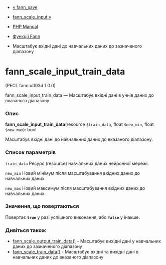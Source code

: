- [« fann_save](function.fann-save.md)
- [fann_scale_input »](function.fann-scale-input.md)

- [PHP Manual](index.md)
- [Функції Fann](ref.fann.md)
- Масштабує вхідні дані до навчальних даних до зазначеного
діапазону

# fann_scale_input_train_data

(PECL fann u003d 1.0.0)

fann_scale_input_train_data — Масштабує вхідні дані в учнів
даних до вказаного діапазону

### Опис

**fann_scale_input_train_data**(resource `$train_data`, float
`$new_min`, float `$new_max`): bool

Масштабує вхідні дані до навчальних даних до вказаного діапазону.

### Список параметрів

`train_data`
Ресурс (resource) навчальних даних нейронної мережі.

`new_min`
Новий мінімум після масштабування вхідних даних до навчальних даних.

`new_max`
Новий максимум після масштабування вхідних даних до навчальних даних.

### Значення, що повертаються

Повертає **`true`** у разі успішного виконання, або **`false`** у
інакше.

### Дивіться також

- [fann_scale_output_train_data()](function.fann-scale-output-train-data.md) -
Масштабує вихідні дані у навчальних даних до зазначеного
діапазону
- [fann_scale_train_data()](function.fann-scale-train-data.md) -
Масштабує вхідні та вихідні дані в навчальних даних до
вказаного діапазону
